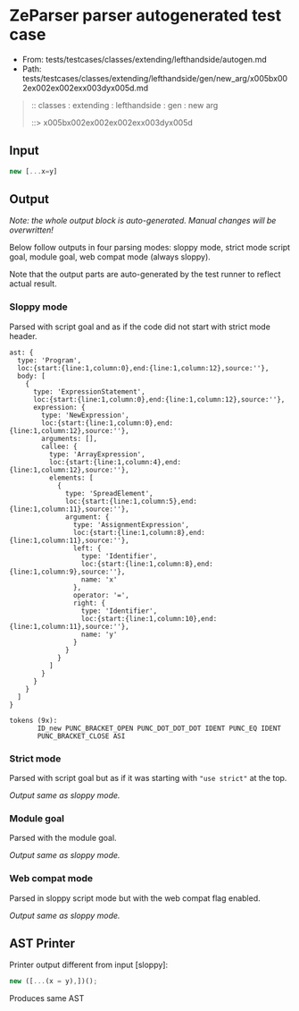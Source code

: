 # ZeParser parser autogenerated test case

- From: tests/testcases/classes/extending/lefthandside/autogen.md
- Path: tests/testcases/classes/extending/lefthandside/gen/new_arg/x005bx002ex002ex002exx003dyx005d.md

> :: classes : extending : lefthandside : gen : new arg
>
> ::> x005bx002ex002ex002exx003dyx005d

## Input


`````js
new [...x=y]
`````

## Output

_Note: the whole output block is auto-generated. Manual changes will be overwritten!_

Below follow outputs in four parsing modes: sloppy mode, strict mode script goal, module goal, web compat mode (always sloppy).

Note that the output parts are auto-generated by the test runner to reflect actual result.

### Sloppy mode

Parsed with script goal and as if the code did not start with strict mode header.

`````
ast: {
  type: 'Program',
  loc:{start:{line:1,column:0},end:{line:1,column:12},source:''},
  body: [
    {
      type: 'ExpressionStatement',
      loc:{start:{line:1,column:0},end:{line:1,column:12},source:''},
      expression: {
        type: 'NewExpression',
        loc:{start:{line:1,column:0},end:{line:1,column:12},source:''},
        arguments: [],
        callee: {
          type: 'ArrayExpression',
          loc:{start:{line:1,column:4},end:{line:1,column:12},source:''},
          elements: [
            {
              type: 'SpreadElement',
              loc:{start:{line:1,column:5},end:{line:1,column:11},source:''},
              argument: {
                type: 'AssignmentExpression',
                loc:{start:{line:1,column:8},end:{line:1,column:11},source:''},
                left: {
                  type: 'Identifier',
                  loc:{start:{line:1,column:8},end:{line:1,column:9},source:''},
                  name: 'x'
                },
                operator: '=',
                right: {
                  type: 'Identifier',
                  loc:{start:{line:1,column:10},end:{line:1,column:11},source:''},
                  name: 'y'
                }
              }
            }
          ]
        }
      }
    }
  ]
}

tokens (9x):
       ID_new PUNC_BRACKET_OPEN PUNC_DOT_DOT_DOT IDENT PUNC_EQ IDENT
       PUNC_BRACKET_CLOSE ASI
`````

### Strict mode

Parsed with script goal but as if it was starting with `"use strict"` at the top.

_Output same as sloppy mode._

### Module goal

Parsed with the module goal.

_Output same as sloppy mode._

### Web compat mode

Parsed in sloppy script mode but with the web compat flag enabled.

_Output same as sloppy mode._

## AST Printer

Printer output different from input [sloppy]:

````js
new ([...(x = y),])();
````

Produces same AST
